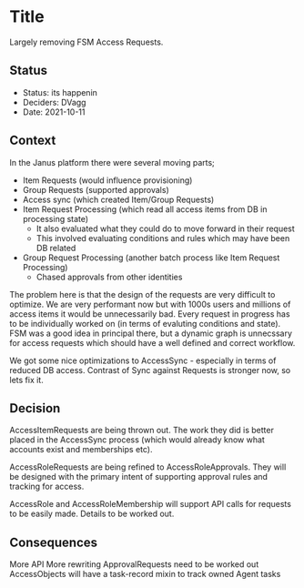 # Title

Largely removing FSM Access Requests.

## Status

* Status: its happenin
* Deciders: DVagg
* Date: 2021-10-11

## Context

In the Janus platform there were several moving parts;
* Item Requests (would influence provisioning)
* Group Requests (supported approvals)
* Access sync (which created Item/Group Requests)
* Item Request Processing (which read all access items from DB in processing state)
    * It also evaluated what they could do to move forward in their request
    * This involved evaluating conditions and rules which may have been DB related
* Group Request Processing (another batch process like Item Request Processing)
    * Chased approvals from other identities

The problem here is that the design of the requests are very difficult to optimize. We are very performant now but with 1000s users and millions of access items it would be unnecessarily bad.
Every request in progress has to be individually worked on (in terms of evaluting conditions and state). FSM was a good idea in principal there, but a dynamic graph is unnecssary for access requests which should have a well defined and correct workflow.

We got some nice optimizations to AccessSync - especially in terms of reduced DB access. Contrast of Sync against Requests is stronger now, so lets fix it.


## Decision

AccessItemRequests are being thrown out.
The work they did is better placed in the AccessSync process (which would already know what accounts exist and memberships etc).

AccessRoleRequests are being refined to AccessRoleApprovals.
They will be designed with the primary intent of supporting approval rules and tracking for access.

AccessRole and AccessRoleMembership will support API calls for requests to be easily made. Details to be worked out.

## Consequences

More API
More rewriting
ApprovalRequests need to be worked out
AccessObjects will have a task-record mixin to track owned Agent tasks
